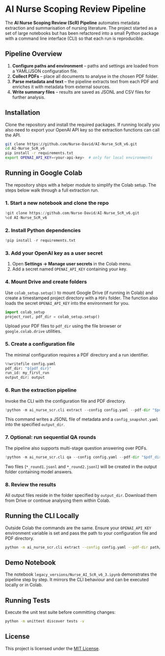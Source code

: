 # AI Nurse Scoping Review Pipeline

The **AI Nurse Scoping Review (ScR) Pipeline** automates metadata extraction and summarisation of nursing literature. The project started as a set of large notebooks but has been refactored into a small Python package with a command line interface (CLI) so that each run is reproducible.

## Pipeline Overview
1. **Configure paths and environment** – paths and settings are loaded from a YAML/JSON configuration file.
2. **Collect PDFs** – place all documents to analyse in the chosen PDF folder.
3. **Parse metadata and text** – the pipeline extracts text from each PDF and enriches it with metadata from external sources.
4. **Write summary files** – results are saved as JSONL and CSV files for further analysis.

## Installation
Clone the repository and install the required packages. If running locally you also need to export your OpenAI API key so the extraction functions can call the API.

```bash
git clone https://github.com/Nurse-David/AI-Nurse_ScR_v6.git
cd AI-Nurse_ScR_v6
pip install -r requirements.txt
export OPENAI_API_KEY=<your-api-key>  # only for local environments
```

## Running in Google Colab
The repository ships with a helper module to simplify the Colab setup. The steps below walk through a full extraction run.

### 1. Start a new notebook and clone the repo
```python
!git clone https://github.com/Nurse-David/AI-Nurse_ScR_v6.git
%cd AI-Nurse_ScR_v6
```

### 2. Install Python dependencies
```python
!pip install -r requirements.txt
```

### 3. Add your OpenAI key as a user secret
1. Open **Settings → Manage user secrets** in the Colab menu.
2. Add a secret named `OPENAI_API_KEY` containing your key.

### 4. Mount Drive and create folders
Use `colab_setup.setup()` to mount Google Drive (if running in Colab) and create a timestamped project directory with a `PDFs` folder. The function also loads the secret `OPENAI_API_KEY` into the environment for you.

```python
import colab_setup
project_root, pdf_dir = colab_setup.setup()
```
Upload your PDF files to `pdf_dir` using the file browser or `google.colab.drive` utilities.

### 5. Create a configuration file
The minimal configuration requires a PDF directory and a run identifier.

```python
%%writefile config.yaml
pdf_dir: "${pdf_dir}"
run_id: my_first_run
output_dir: output
```

### 6. Run the extraction pipeline
Invoke the CLI with the configuration file and PDF directory.

```python
!python -m ai_nurse_scr.cli extract --config config.yaml --pdf-dir "$pdf_dir"
```
This command writes a JSONL file of metadata and a `config_snapshot.yaml` into the specified `output_dir`.

### 7. Optional: run sequential QA rounds
The pipeline also supports multi-stage question answering over PDFs.

```python
!python -m ai_nurse_scr.cli qa --config config.yaml --pdf-dir "$pdf_dir"
```
Two files (`*_round1.jsonl` and `*_round2.jsonl`) will be created in the output folder containing model answers.

### 8. Review the results
All output files reside in the folder specified by `output_dir`. Download them from Drive or continue analysing them within Colab.

## Running the CLI Locally
Outside Colab the commands are the same. Ensure your `OPENAI_API_KEY` environment variable is set and pass the path to your configuration file and PDF directory.

```bash
python -m ai_nurse_scr.cli extract --config config.yaml --pdf-dir path/to/PDFs
```

## Demo Notebook
The notebook `legacy_versions/Nurse_AI_ScR_v6_3.ipynb` demonstrates the pipeline step by step. It mirrors the CLI behaviour and can be executed locally or in Colab.

## Running Tests
Execute the unit test suite before committing changes:

```bash
python -m unittest discover tests -v
```

## License
This project is licensed under the [MIT License](LICENSE).

